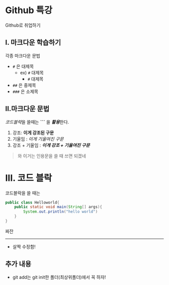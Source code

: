 # Github 특강

Github로 취업하기



## Ⅰ. 마크다운 학습하기

각종 마크다운 문법

- `#` 은 대제목
  - ex) `#` 대제목
    - `#` 대제목
- `##` 은 중제목
- `###` 은 소제목



## ⅠⅠ.마크다운 문법

*코드블락*을 쓸때는 **```** 을 ***활용***한다.

1. 강조: **이게 강조된 구문**
2. 기울임 : *이게 기울여진 구문*
3. 강조 + 기울임 : ***이게 강조 + 기울여진 구문*** 

> 와 이거는 인용문을 쓸 때 쓰면 되겠네



# ⅠⅠⅠ. 코드 블락

코드블락을 쓸 때는

```JAVA
public class Helloworld{
    public static void main(String[] args){
        System.out.println("hello world")
    }
}
```

짜잔



------



- 살짝 수정함!



## 추가 내용

- git add는 git init한 폴더(최상위폴더)에서 꼭 하자! 

